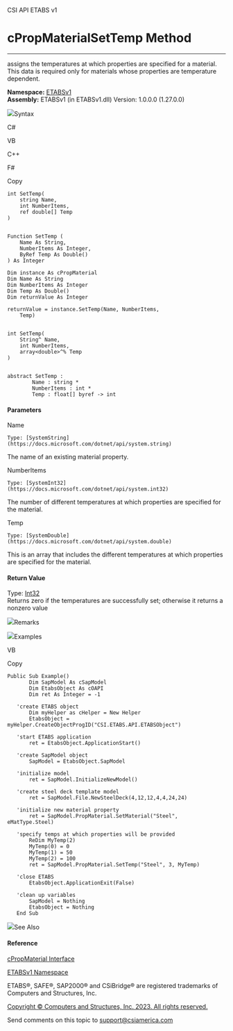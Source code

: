 ﻿

CSI API ETABS v1

# cPropMaterialSetTemp Method  
  
---  
  
assigns the temperatures at which properties are specified for a material.
This data is required only for materials whose properties are temperature
dependent.

**Namespace:** [ETABSv1](2780f1b8-2033-5289-2298-1cdb2a7508d9.htm)  
**Assembly:** ETABSv1 (in ETABSv1.dll) Version: 1.0.0.0 (1.27.0.0)

![](../icons/SectionExpanded.png)Syntax

C#

VB

C++

F#

Copy

    
    
    int SetTemp(
    	string Name,
    	int NumberItems,
    	ref double[] Temp
    )
    
    
    Function SetTemp ( 
    	Name As String,
    	NumberItems As Integer,
    	ByRef Temp As Double()
    ) As Integer
    
    Dim instance As cPropMaterial
    Dim Name As String
    Dim NumberItems As Integer
    Dim Temp As Double()
    Dim returnValue As Integer
    
    returnValue = instance.SetTemp(Name, NumberItems, 
    	Temp)
    
    
    int SetTemp(
    	String^ Name, 
    	int NumberItems, 
    	array<double>^% Temp
    )
    
    
    abstract SetTemp : 
            Name : string * 
            NumberItems : int * 
            Temp : float[] byref -> int 
    

#### Parameters

Name

    Type: [SystemString](https://docs.microsoft.com/dotnet/api/system.string)  
The name of an existing material property.

NumberItems

    Type: [SystemInt32](https://docs.microsoft.com/dotnet/api/system.int32)  
The number of different temperatures at which properties are specified for the
material.

Temp

    Type: [SystemDouble](https://docs.microsoft.com/dotnet/api/system.double)  
This is an array that includes the different temperatures at which properties
are specified for the material.

#### Return Value

Type: [Int32](https://docs.microsoft.com/dotnet/api/system.int32)  
Returns zero if the temperatures are successfully set; otherwise it returns a
nonzero value

![](../icons/SectionExpanded.png)Remarks

![](../icons/SectionExpanded.png)Examples

VB

Copy

    
    
    Public Sub Example()
           Dim SapModel As cSapModel
           Dim EtabsObject As cOAPI
           Dim ret As Integer = -1
    
       'create ETABS object
           Dim myHelper as cHelper = New Helper
           EtabsObject = myHelper.CreateObjectProgID("CSI.ETABS.API.ETABSObject")
    
       'start ETABS application
           ret = EtabsObject.ApplicationStart()
    
       'create SapModel object
           SapModel = EtabsObject.SapModel
    
       'initialize model
           ret = SapModel.InitializeNewModel()
    
       'create steel deck template model
           ret = SapModel.File.NewSteelDeck(4,12,12,4,4,24,24)
    
       'initialize new material property
           ret = SapModel.PropMaterial.SetMaterial("Steel", eMatType.Steel)
    
       'specify temps at which properties will be provided
           ReDim MyTemp(2)
           MyTemp(0) = 0
           MyTemp(1) = 50
           MyTemp(2) = 100
           ret = SapModel.PropMaterial.SetTemp("Steel", 3, MyTemp)
    
       'close ETABS
           EtabsObject.ApplicationExit(False)
    
       'clean up variables
           SapModel = Nothing
           EtabsObject = Nothing
       End Sub

![](../icons/SectionExpanded.png)See Also

#### Reference

[cPropMaterial Interface](9c207615-6f75-9e34-741c-041d0b2ac537.htm)

[ETABSv1 Namespace](2780f1b8-2033-5289-2298-1cdb2a7508d9.htm)

ETABS®, SAFE®, SAP2000® and CSiBridge® are registered trademarks of Computers
and Structures, Inc.  

[Copyright © Computers and Structures, Inc. 2023. All rights
reserved.](http://www.csiamerica.com)

Send comments on this topic to
[support@csiamerica.com](mailto:support%40csiamerica.com?Subject=CSI%20API%20ETABS%20v1)

